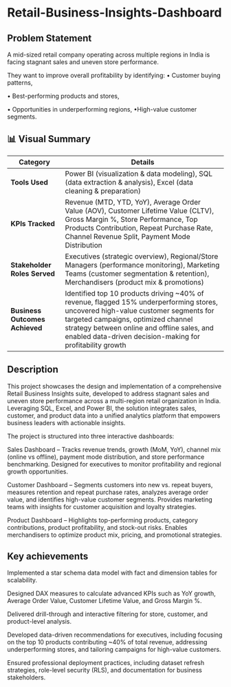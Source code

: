 # Retail-Business-Insights-Dashboard

Problem Statement
-----------------

A mid-sized retail company operating across multiple regions in India is facing stagnant sales and uneven store performance.

They want to improve overall profitability by identifying: 
• Customer buying patterns,

• Best-performing products and stores,

• Opportunities in underperforming regions, •High-value customer segments.

📊 Visual Summary
------------------

| Category                       | Details                                                                                                                                                                                                                                                                               |
| ------------------------------ | ------------------------------------------------------------------------------------------------------------------------------------------------------------------------------------------------------------------------------------------------------------------------------------- |
| **Tools Used**                 | Power BI (visualization & data modeling), SQL (data extraction & analysis), Excel (data cleaning & preparation)                                                                                                                                                                       |
| **KPIs Tracked**               | Revenue (MTD, YTD, YoY), Average Order Value (AOV), Customer Lifetime Value (CLTV), Gross Margin %, Store Performance, Top Products Contribution, Repeat Purchase Rate, Channel Revenue Split, Payment Mode Distribution                                                              |
| **Stakeholder Roles Served**   | Executives (strategic overview), Regional/Store Managers (performance monitoring), Marketing Teams (customer segmentation & retention), Merchandisers (product mix & promotions)                                                                                                      |
| **Business Outcomes Achieved** | Identified top 10 products driving \~40% of revenue, flagged 15% underperforming stores, uncovered high-value customer segments for targeted campaigns, optimized channel strategy between online and offline sales, and enabled data-driven decision-making for profitability growth |

Description
-----------

This project showcases the design and implementation of a comprehensive Retail Business Insights suite, developed to address stagnant sales and uneven store performance across a multi-region retail organization in India. Leveraging SQL, Excel, and Power BI, the solution integrates sales, customer, and product data into a unified analytics platform that empowers business leaders with actionable insights.

The project is structured into three interactive dashboards:

Sales Dashboard – Tracks revenue trends, growth (MoM, YoY), channel mix (online vs offline), payment mode distribution, and store performance benchmarking. Designed for executives to monitor profitability and regional growth opportunities.

Customer Dashboard – Segments customers into new vs. repeat buyers, measures retention and repeat purchase rates, analyzes average order value, and identifies high-value customer segments. Provides marketing teams with insights for customer acquisition and loyalty strategies.

Product Dashboard – Highlights top-performing products, category contributions, product profitability, and stock-out risks. Enables merchandisers to optimize product mix, pricing, and promotional strategies.

Key achievements
----------------

Implemented a star schema data model with fact and dimension tables for scalability.

Designed DAX measures to calculate advanced KPIs such as YoY growth, Average Order Value, Customer Lifetime Value, and Gross Margin %.

Delivered drill-through and interactive filtering for store, customer, and product-level analysis.

Developed data-driven recommendations for executives, including focusing on the top 10 products contributing ~40% of total revenue, addressing underperforming stores, and tailoring campaigns for high-value customers.

Ensured professional deployment practices, including dataset refresh strategies, role-level security (RLS), and documentation for business stakeholders.
